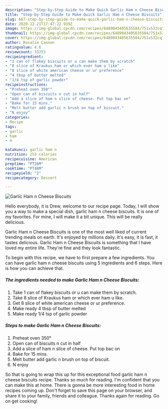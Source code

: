 ```yaml
---
description: "Step-by-Step Guide to Make Quick Garlic Ham n Cheese Biscuits"
title: "Step-by-Step Guide to Make Quick Garlic Ham n Cheese Biscuits"
slug: 667-step-by-step-guide-to-make-quick-garlic-ham-n-cheese-biscuits
date: 2020-12-21T17:47:22.939Z
image: https://img-global.cpcdn.com/recipes/6489043405635584/751x532cq70/garlic-ham-n-cheese-biscuits-recipe-main-photo.jpg
thumbnail: https://img-global.cpcdn.com/recipes/6489043405635584/751x532cq70/garlic-ham-n-cheese-biscuits-recipe-main-photo.jpg
cover: https://img-global.cpcdn.com/recipes/6489043405635584/751x532cq70/garlic-ham-n-cheese-biscuits-recipe-main-photo.jpg
author: Rosalie Cannon
ratingvalue: 4.6
reviewcount: 33253
recipeingredient:
- "1 can of flakey biscuits or u can make them by scratch"
- "8 slice of Kraukus ham or which ever ham u like"
- "8 slice of white american cheese or ur preference"
- "4 tbsp of butter melted"
- "1/4 tsp of garlic powder"
recipeinstructions:
- "Preheat oven 350°"
- "Open can of biscuits n cut in half"
- "Add a slice of ham n slice of cheese. Put top bac on"
- "Bake for 15 mins."
- "Melt butter add garlic n brush on top of biscuit."
- "N enjoy"
categories:
- Recipe
tags:
- garlic
- ham
- n

katakunci: garlic ham n 
nutrition: 253 calories
recipecuisine: American
preptime: "PT26M"
cooktime: "PT48M"
recipeyield: "2"
recipecategory: Dessert

---
```



![Garlic Ham n Cheese Biscuits](https://img-global.cpcdn.com/recipes/6489043405635584/751x532cq70/garlic-ham-n-cheese-biscuits-recipe-main-photo.jpg)

Hello everybody, it is Drew, welcome to our recipe page. Today, I will show you a way to make a special dish, garlic ham n cheese biscuits. It is one of my favorites. For mine, I will make it a bit unique. This will be really delicious.

Garlic Ham n Cheese Biscuits is one of the most well liked of current trending meals on earth. It's enjoyed by millions daily. It's easy, it is fast, it tastes delicious. Garlic Ham n Cheese Biscuits is something that I have loved my entire life. They're fine and they look fantastic.




To begin with this recipe, we have to first prepare a few ingredients. You can have garlic ham n cheese biscuits using 5 ingredients and 6 steps. Here is how you can achieve that.

<!--inarticleads1-->

##### The ingredients needed to make Garlic Ham n Cheese Biscuits:

1. Take 1 can of flakey biscuits or u can make them by scratch.
1. Take 8 slice of Kraukus ham or which ever ham u like.
1. Get 8 slice of white american cheese or ur preference.
1. Make ready 4 tbsp of butter melted
1. Make ready 1/4 tsp of garlic powder




<!--inarticleads2-->

##### Steps to make Garlic Ham n Cheese Biscuits:

1. Preheat oven 350°
1. Open can of biscuits n cut in half
1. Add a slice of ham n slice of cheese. Put top bac on
1. Bake for 15 mins.
1. Melt butter add garlic n brush on top of biscuit.
1. N enjoy




So that is going to wrap this up for this exceptional food garlic ham n cheese biscuits recipe. Thanks so much for reading. I'm confident that you can make this at home. There is gonna be more interesting food in home recipes coming up. Don't forget to save this page on your browser, and share it to your family, friends and colleague. Thanks again for reading. Go on get cooking!
